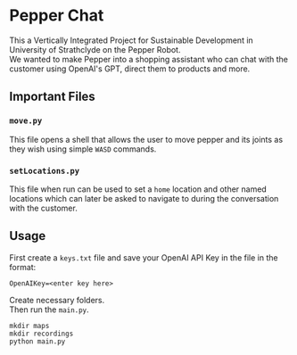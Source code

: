 # Pepper Chat

This a Vertically Integrated Project for Sustainable Development in University of Strathclyde on the Pepper Robot.  
We wanted to make Pepper into a shopping assistant who can chat with the customer using OpenAI's GPT, direct them to products and more.

## Important Files

### `move.py`

This file opens a shell that allows the user to move pepper and its joints as they wish using simple `WASD` commands.

### `setLocations.py`

This file when run can be used to set a `home` location and other named locations which can later be asked to navigate to during the conversation with the customer.

## Usage

First create a `keys.txt` file and save your OpenAI API Key in the file in the format:

```shell
OpenAIKey=<enter key here>
```

Create necessary folders.  
Then run the `main.py`.

```shell
mkdir maps
mkdir recordings
python main.py
```
